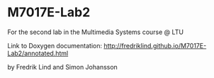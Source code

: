 M7017E-Lab2
===========

For the second lab in the Multimedia Systems course @ LTU

Link to Doxygen documentation: http://fredriklind.github.io/M7017E-Lab2/annotated.html

by Fredrik Lind and Simon Johansson
